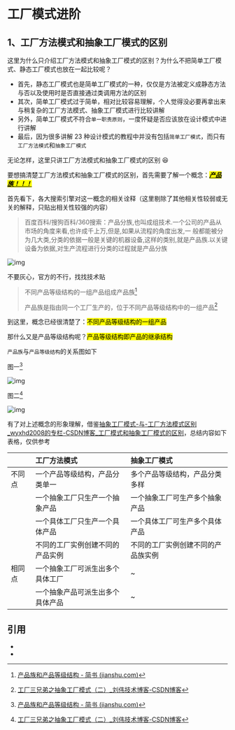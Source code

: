 # 工厂模式进阶

## 1、工厂方法模式和抽象工厂模式的区别

这里为什么只介绍工厂方法模式和抽象工厂模式的区别？为什么不把简单工厂模式、静态工厂模式也放在一起比较呢？

- 首先，静态工厂模式也是简单工厂模式的一种，仅仅是方法被定义成静态方法与否以及使用时是否直接通过类调用方法的区别
- 其次，简单工厂模式过于简单，相对比较容易理解，个人觉得没必要再拿出来与稍复杂的工厂方法模式、抽象工厂模式进行比较讲解
- 另外，简单工厂模式不符合`单一职责原则`，一度怀疑是否应该放在设计模式中进行讲解
- 最后，因为很多讲解 23 种设计模式的教程中并没有包括`简单工厂模式`，而只有`工厂方法模式`和`抽象工厂模式`

无论怎样，这里只讲工厂方法模式和抽象工厂模式的区别 :laughing:

要想搞清楚工厂方法模式和抽象工厂模式的区别，首先需要了解一个概念：<mark><u>***产品族！！！***</u></mark>

首先看下，各大搜索引擎对这一概念的相关诠释（这里剔除了其他相关性较弱或无关的解释，只贴出相关性较强的内容）

> 百度百科/搜狗百科/360搜索：产品分族,也叫成组技术.一个公司的产品从市场的角度来看,也许成千上万,但是,如果从流程的角度出发,一 般都能被分为几大类,分类的依据一般是关键的机器设备,这样的类别,就是产品族.以关键设备为依据,对生产流程进行分类的过程就是产品分族

![img](https://s2.loli.net/2022/01/21/dW8C2SyfwohpEAF.jpg)

不要灰心，官方的不行，找找技术贴

> 不同产品等级结构的一组产品组成产品族[^1]
>
> 产品族是指由同一个工厂生产的，位于不同产品等级结构中的一组产品[^2]

到这里，概念已经很清楚了：<mark>不同产品等级结构的一组产品</mark>

那什么又是产品等级结构呢？<mark>产品等级结构即产品的继承结构</mark>

`产品族`与`产品等级结构`的关系图如下

图一[^1]

![img](https://s2.loli.net/2022/01/21/G7vqi4rpDUwJYLh.jpg)

图二[^2]

![img](https://s2.loli.net/2022/01/21/lL2r4bDF98y5fNh.png)

有了对上述概念的形象理解，借鉴[抽象工厂模式-与-工厂方法模式区别_wyxhd2008的专栏-CSDN博客_工厂模式和抽象工厂模式的区别](https://blog.csdn.net/wyxhd2008/article/details/5597975)，总结内容如下表格，仅供参考

|        | 工厂方法模式                     | 抽象工厂模式                       |
| :----- | :------------------------------- | :--------------------------------- |
| 不同点 | 一个产品等级结构，产品分类单一   | 多个产品等级结构，产品分类多样     |
|        | 一个抽象工厂只生产一个抽象产品   | 一个抽象工厂可生产多个抽象产品     |
|        | 一个具体工厂只生产一个具体产品   | 一个具体工厂可生产多个具体产品     |
|        | 不同的工厂实例创建不同的产品实例 | 不同的工厂实例创建不同的产品族实例 |
| 相同点 | 一个抽象工厂可派生出多个具体工厂 | ~                                  |
|        | 一个抽象产品可派生出多个具体产品 | ~                                  |



## 引用

- [^1]: [产品族和产品等级结构 - 简书 (jianshu.com)](https://www.jianshu.com/p/f1e837cab952)

- [^2]: [工厂三兄弟之抽象工厂模式（二）_刘伟技术博客-CSDN博客](https://blog.csdn.net/lovelion/article/details/9319323)


